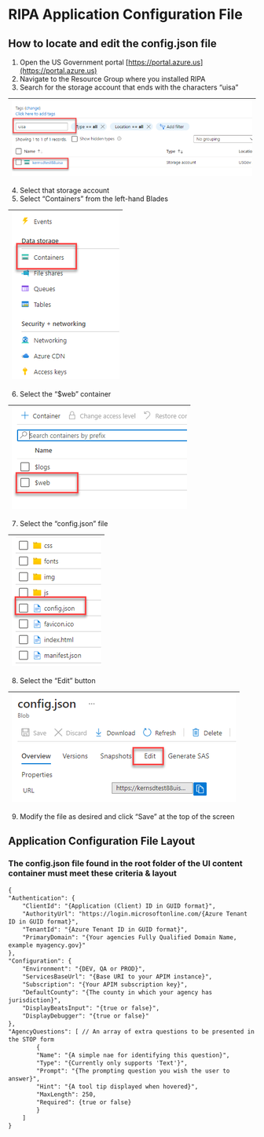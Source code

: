 # RIPA Application Configuration File

## How to locate and edit the config.json file

1. Open the US Government portal [https://portal.azure.us](https://portal.azure.us)
2. Navigate to the Resource Group where you installed RIPA
3. Search for the storage account that ends with the characters “uisa”

| ![Step 1](/Documentation/assets/RIPA-App-Config-Step-01.png) |
|-

4. Select that storage account
5. Select “Containers” from the left-hand Blades

| ![Step 2](/Documentation/assets/RIPA-App-Config-Step-02.png) |
|-

6. Select the “$web” container

| ![Step 3](/Documentation/assets/RIPA-App-Config-Step-03.png) |
|-

7. Select the “config.json” file

| ![Step 4](/Documentation/assets/RIPA-App-Config-Step-04.png) |
|-

8. Select the “Edit” button

| ![Step 5](/Documentation/assets/RIPA-App-Config-Step-05.png) |
|-

9. Modify the file as desired and click “Save” at the top of the screen

## Application Configuration File Layout

### The config.json file found in the root folder of the UI content container must meet these criteria & layout

    {
    "Authentication": {
        "ClientId": "{Application (Client) ID in GUID format}",
        "AuthorityUrl": "https://login.microsoftonline.com/{Azure Tenant ID in GUID format}",
        "TenantId": "{Azure Tenant ID in GUID format}",
        "PrimaryDomain": "{Your agencies Fully Qualified Domain Name, example myagency.gov}"
    },
    "Configuration": {
        "Environment": "{DEV, QA or PROD}",
        "ServicesBaseUrl": "{Base URI to your APIM instance}",
        "Subscription": "{Your APIM subscription key}",
        "DefaultCounty": "{The county in which your agency has jurisdiction}",
        "DisplayBeatsInput": "{true or false}",
        "DisplayDebugger": "{true or false}"
    },
    "AgencyQuestions": [ // An array of extra questions to be presented in the STOP form
            {
            "Name": "{A simple nae for identifying this question}",
            "Type": "{Currently only supports 'Text'}",
            "Prompt": "{The prompting question you wish the user to answer}",
            "Hint": "{A tool tip displayed when hovered}",
            "MaxLength": 250,
            "Required": {true or false}
            }
        ]
    }
